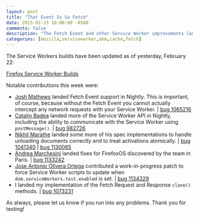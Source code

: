 ```yaml
---
layout: post
title: "That Event Is So Fetch"
date: 2015-02-23 10:00:00 -0500
comments: false
description: "The Fetch Event and other Service Worker improvements land in Nightly. New Service Worker builds are published."
categories: [mozilla,serviceworker,dom,cache,fetch]
---
```

The Service Workers builds have been updated as of yesterday, February 22:

  [Firefox Service Worker Builds][]

<!-- more -->

Notable contributions this week were:

* [Josh Mathews][] landed Fetch Event support in Nightly.  This is important,
  of course, because without the Fetch Event you cannot actually intercept
  any network requests with your Service Worker. | [bug 1065216][]
* [Catalin Badea][] landed more of the Service Worker API in Nightly, including
  the ability to communicate with the Service Worker using `postMessage()`. |
  [bug 982726][]
* [Nikhil Marathe][] landed some more of his spec implementations to handle
  unloading documents correctly and to treat activations atomically. |
  [bug 1041340][] | [bug 1130065][]
* [Andrea Marchesini][] landed fixes for FirefoxOS discovered by the team in
  Paris. | [bug 1133242][]
* [Jose Antonio Olivera Ortega][] contributed a work-in-progress patch to force
  Service Worker scripts to update when `dom.serviceWorkers.test.enabled` is
  set. | [bug 1134329][]
* I landed my implementation of the Fetch Request and Response `clone()`
  methods. | [bug 1073231][]

As always, please let us know if you run into any problems.  Thank you for
testing!

[Josh Mathews]: https://twitter.com/lastontheboat
[Catalin Badea]: https://plus.google.com/+CatalinBadea/about
[Nikhil Marathe]: https://twitter.com/nikhilcutshort
[Andrea Marchesini]: https://twitter.com/baku82845977
[Jose Antonio Olivera Ortega]: https://github.com/jaoo
[Firefox Service Worker Builds]: /sw-builds
[bug 1065216]: https://bugzilla.mozilla.org/show_bug.cgi?id=1065216
[bug 982726]: https://bugzilla.mozilla.org/show_bug.cgi?id=982726
[bug 1073231]: https://bugzilla.mozilla.org/show_bug.cgi?id=1073231
[bug 1041340]: https://bugzilla.mozilla.org/show_bug.cgi?id=1041340
[bug 1130065]: https://bugzilla.mozilla.org/show_bug.cgi?id=1130065
[bug 1130570]: https://bugzilla.mozilla.org/show_bug.cgi?id=1130570
[Trained to Thrill]: https://github.com/jakearchibald/trained-to-thrill
[bug 1133242]: https://bugzilla.mozilla.org/show_bug.cgi?id=1133242
[bug 1134329]: https://bugzilla.mozilla.org/show_bug.cgi?id=1134329
[bug 1073231]: https://bugzilla.mozilla.org/show_bug.cgi?id=1073231
